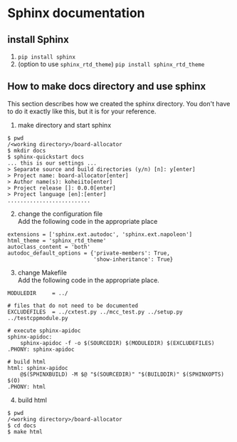 # Sphinx documentation

## install Sphinx
1. `pip install sphinx`
1. (option to use `sphinx_rtd_theme`) `pip install sphinx_rtd_theme`
   
## How to make docs directory and use sphinx
This section describes how we created the sphinx directory. You don't have to do it exactly like this, but it is for your reference.

1. make directory and start sphinx
```
$ pwd
/<working directory>/board-allocator
$ mkdir docs
$ sphinx-quickstart docs
... this is our settings ...
> Separate source and build directories (y/n) [n]: y[enter]
> Project name: board-allocator[enter]
> Author name(s): koheiito[enter]
> Project release []: 0.0.0[enter]
> Project language [en]:[enter]
..........................
```

2. change the configuration file<br>
Add the following code in the appropriate place
```
extensions = ['sphinx.ext.autodoc', 'sphinx.ext.napoleon']
html_theme = 'sphinx_rtd_theme'
autoclass_content = 'both'
autodoc_default_options = {'private-members': True,
                           'show-inheritance': True}
```

3. change Makefile<br>
Add the following code in the appropriate place.
```
MODULEDIR     = ../

# files that do not need to be documented
EXCLUDEFILES  = ../cxtest.py ../mcc_test.py ../setup.py ../testcppmodule.py

# execute sphinx-apidoc
sphinx-apidoc:
	sphinx-apidoc -f -o $(SOURCEDIR) $(MODULEDIR) $(EXCLUDEFILES)
.PHONY: sphinx-apidoc

# build html
html: sphinx-apidoc
	@$(SPHINXBUILD) -M $@ "$(SOURCEDIR)" "$(BUILDDIR)" $(SPHINXOPTS) $(O)
.PHONY: html
```

4. build html
```
$ pwd
/<working directory>/board-allocator
$ cd docs
$ make html
```